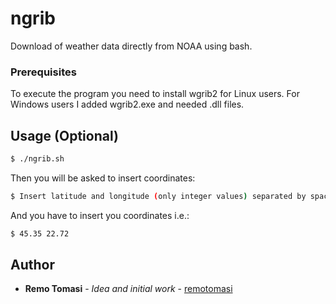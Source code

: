 # ngrib
Download of weather data directly from NOAA using bash.

### Prerequisites

To execute the program you need to install wgrib2 for Linux users.
For Windows users I added wgrib2.exe and needed .dll files.

## Usage (Optional)

```bash
$ ./ngrib.sh
```
Then you will be asked to insert coordinates:

```bash
$ Insert latitude and longitude (only integer values) separated by spaces (i.e.: 60 21)
```

And you have to insert you coordinates i.e.:

```bash
$ 45.35 22.72
```


## Author

* **Remo Tomasi** - *Idea and initial work* - [remotomasi](https://github.com/remotomasi)
